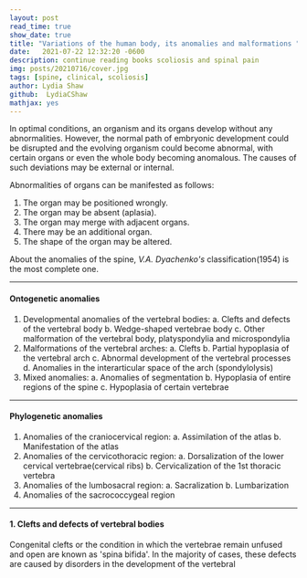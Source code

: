 ```yaml
---
layout: post
read_time: true
show_date: true
title: "Variations of the human body, its anomalies and malformations "
date:   2021-07-22 12:32:20 -0600
description: continue reading books scoliosis and spinal pain
img: posts/20210716/cover.jpg
tags: [spine, clinical, scoliosis]
author: Lydia Shaw
github:  LydiaCShaw
mathjax: yes
---
```

In optimal conditions, an organism and its organs develop without any abnormalities. However, the normal path of embryonic development could be disrupted and the evolving organism could become abnormal, with certain organs or even the whole body becoming anomalous. The causes of such deviations may be external or internal.

Abnormalities of organs can be manifested as follows:
1. The organ may be positioned wrongly.
2. The organ may be absent (aplasia).
3. The organ may merge with adjacent organs.
4. There may be an additional organ.
5. The shape of the organ may be altered.

About the anomalies of the spine, *V.A. Dyachenko's* classification(1954) is the most complete one.

----
#### Ontogenetic anomalies
1. Developmental anomalies of the vertebral bodies:
   a. Clefts and defects of the vertebral body
   b. Wedge-shaped vertebrae body
   c. Other malformation of the vertebral body, platyspondylia and microspondylia
2. Malformations of the vertebral arches:
   a. Clefts
   b. Partial hypoplasia of the vertebral arch
   c. Abnormal development of the vertebral processes
   d. Anomalies in the interarticular space of the arch (spondylolysis)
3. Mixed anomalies:
   a. Anomalies of segmentation
   b. Hypoplasia of entire regions of the spine
   c. Hypoplasia of certain vertebrae

----
#### Phylogenetic anomalies
1. Anomalies of the craniocervical region:
   a. Assimilation of the atlas
   b. Manifestation of the atlas
2. Anomalies of the cervicothoracic region:
   a. Dorsalization of the lower cervical vertebrae(cervical ribs)
   b. Cervicalization of the 1st thoracic vertebra
3. Anomalies of the lumbosacral region:
   a. Sacralization
   b. Lumbarization
4. Anomalies of the sacrococcygeal region
   
 ----
 
#### 1. Clefts and defects of vertebral bodies
Congenital clefts or the condition in which the vertebrae remain unfused and open are known as 'spina bifida'. In the majority of cases, these defects are caused by disorders in the development of the vertebral